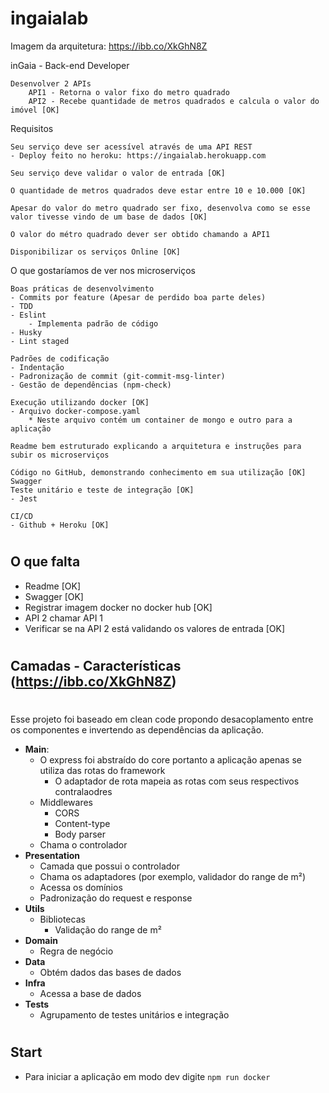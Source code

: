 # ingaialab
Imagem da arquitetura: https://ibb.co/XkGhN8Z

inGaia - Back-end Developer

    Desenvolver 2 APIs
        API1 - Retorna o valor fixo do metro quadrado
        API2 - Recebe quantidade de metros quadrados e calcula o valor do imóvel [OK]

Requisitos

    Seu serviço deve ser acessível através de uma API REST
	- Deploy feito no heroku: https://ingaialab.herokuapp.com

    Seu serviço deve validar o valor de entrada [OK]

    O quantidade de metros quadrados deve estar entre 10 e 10.000 [OK]

    Apesar do valor do metro quadrado ser fixo, desenvolva como se esse valor tivesse vindo de um base de dados [OK]

    O valor do métro quadrado dever ser obtido chamando a API1

    Disponibilizar os serviços Online [OK]

O que gostaríamos de ver nos microserviços

    Boas práticas de desenvolvimento
	- Commits por feature (Apesar de perdido boa parte deles)
	- TDD
	- Eslint
		- Implementa padrão de código
	- Husky
	- Lint staged
	
    Padrões de codificação
	- Indentação
	- Padronização de commit (git-commit-msg-linter)
	- Gestão de dependências (npm-check)

    Execução utilizando docker [OK]
	- Arquivo docker-compose.yaml
		* Neste arquivo contém um container de mongo e outro para a aplicação

    Readme bem estruturado explicando a arquitetura e instruções para subir os microserviços

    Código no GitHub, demonstrando conhecimento em sua utilização [OK]
    Swagger
    Teste unitário e teste de integração [OK]
	- Jest

    CI/CD
	- Github + Heroku [OK]

#
## O que falta
* Readme [OK]
* Swagger [OK]
* Registrar imagem docker no docker hub [OK]
* API 2 chamar API 1
* Verificar se na API 2 está validando os valores de entrada [OK]

#
## Camadas - Características (https://ibb.co/XkGhN8Z)
#
Esse projeto foi baseado em clean code propondo desacoplamento entre os componentes e invertendo as dependências da aplicação.

* <b>Main</b>:
	- O express foi abstraído do core portanto a aplicação apenas se utiliza das rotas do framework
		- O adaptador de rota mapeia as rotas com seus respectivos contralaodres
	- Middlewares
		- CORS
		- Content-type
		- Body parser
	- Chama o controlador
* <b>Presentation</b>
	- Camada que possui o controlador 
	- Chama os adaptadores (por exemplo, validador do range de m²)
	- Acessa os domínios 
	- Padronização do request e response
* <b>Utils</b>
	- Bibliotecas
		- Validação do range de m²
* <b>Domain</b>
	- Regra de negócio
* <b>Data</b>
	- Obtém dados das bases de dados
* <b>Infra</b>
	- Acessa a base de dados
* <b>Tests</b>
	- Agrupamento de testes unitários e integração

#
## Start
* Para iniciar a aplicação em modo dev digite `npm run docker`
 